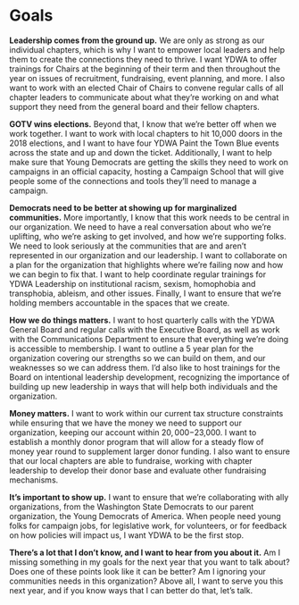 # Goals

**Leadership comes from the ground up.** We are only as strong as our individual chapters, which is why I want to empower local leaders and help them to create the connections they need to thrive. I want YDWA to offer trainings for Chairs at the beginning of their term and then throughout the year on issues of recruitment, fundraising, event planning, and more. I also want to work with an elected Chair of Chairs to convene regular calls of all chapter leaders to communicate about what they’re working on and what support they need from the general board and their fellow chapters. 

**GOTV wins elections.** Beyond that, I know that we’re better off when we work together. I want to work with local chapters to hit 10,000 doors in the 2018 elections, and I want to have four YDWA Paint the Town Blue events across the state and up and down the ticket. Additionally, I want to help make sure that Young Democrats are getting the skills they need to work on campaigns in an official capacity, hosting a Campaign School that will give people some of the connections and tools they’ll need to manage a campaign. 

**Democrats need to be better at showing up for marginalized communities.** More importantly, I know that this work needs to be central in our organization. We need to have a real conversation about who we’re uplifting, who we’re asking to get involved, and how we’re supporting folks. We need to look seriously at the communities that are and aren’t represented in our organization and our leadership. I want to collaborate on a plan for the organization that highlights where we’re failing now and how we can begin to fix that. I want to help coordinate regular trainings for YDWA Leadership on institutional racism, sexism, homophobia and transphobia, ableism, and other issues. Finally, I want to ensure that we’re holding members accountable in the spaces that we create. 

**How we do things matters.** I want to host quarterly calls with the YDWA General Board and regular calls with the Executive Board, as well as work with the Communications Department to ensure that everything we’re doing is accessible to membership. I want to outline a 5 year plan for the organization covering our strengths so we can build on them, and our weaknesses so we can address them. I’d also like to host trainings for the Board on intentional leadership development, recognizing the importance of building up new leadership in ways that will help both individuals and the organization. 

**Money matters.** I want to work within our current tax structure constraints while ensuring that we have the money we need to support our organization, keeping our account within $20,000-$23,000. I want to establish a monthly donor program that will allow for a steady flow of money year round to supplement larger donor funding. I also want to ensure that our local chapters are able to fundraise, working with chapter leadership to develop their donor base and evaluate other fundraising mechanisms. 

**It’s important to show up.** I want to ensure that we’re collaborating with ally organizations, from the Washington State Democrats to our parent organization, the Young Democrats of America. When people need young folks for campaign jobs, for legislative work, for volunteers, or for feedback on how policies will impact us, I want YDWA to be the first stop. 

**There’s a lot that I don’t know, and I want to hear from you about it.** Am I missing something in my goals for the next year that you want to talk about? Does one of these points look like it can be better? Am I ignoring your communities needs in this organization? Above all, I want to serve you this next year, and if you know ways that I can better do that, let’s talk. 
